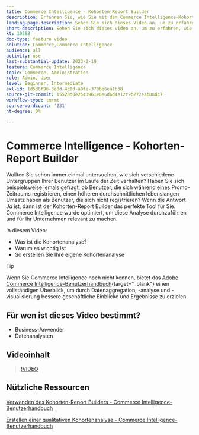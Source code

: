 ```yaml
---
title: Commerce Intelligence - Kohorten-Report Builder
description: Erfahren Sie, wie Sie mit dem Commerce Intelligence-Kohorten-Report Builder optimierte Berichte und Analysen erstellen können, die für Ihr Unternehmen relevant sind.
landing-page-description: Sehen Sie sich dieses Video an, um zu erfahren, wie Sie mit dem Commerce Intelligence-Kohorten-Report Builder optimierte, geschäftsrelevante Berichte und Analysen erstellen können.
short-description: Sehen Sie sich dieses Video an, um zu erfahren, wie Sie mit dem Commerce Intelligence-Kohorten-Report Builder optimierte, geschäftsrelevante Berichte und Analysen erstellen können.
kt: 10288
doc-type: feature video
solution: Commerce,Commerce Intelligence
audience: all
activity: use
last-substantial-update: 2023-2-10
feature: Commerce Intelligence
topic: Commerce, Administration
role: Admin, User
level: Beginner, Intermediate
exl-id: 1d5d6f96-3e0d-4c0d-a8fe-370be6ea1b38
source-git-commit: 15528d0e2543961e6e6d6d4e12c9b272eab88dc7
workflow-type: tm+mt
source-wordcount: '231'
ht-degree: 0%

---
```


# Commerce Intelligence - Kohorten-Report Builder

Wollten Sie schon immer einmal untersuchen, wie sich verschiedene Untergruppen Ihrer Benutzer im Laufe der Zeit verhalten? Haben Sie sich beispielsweise jemals gefragt, ob Benutzer, die sich während eines Promo-Zeitraums registrieren, einen höheren durchschnittlichen lebenslangen Umsatz haben als Benutzer, die sich nicht registrieren? Wenn die Antwort _Ja_ ist, dann ist der Kohorten-Report Builder das perfekte Tool für Sie. Commerce Intelligence wurde optimiert, um diese Analyse durchzuführen und für Ihr Unternehmen relevant zu machen.

In diesem Video:

- Was ist die Kohortenanalyse?
- Warum es wichtig ist
- So erstellen Sie Ihre eigene Kohortenanalyse

>[!TIP]
>
>Wenn Sie Commerce Intelligence noch nicht kennen, bietet das [Adobe Commerce Intelligence-Benutzerhandbuch](https://experienceleague.adobe.com/docs/commerce-business-intelligence/mbi/guide-overview.html?lang=de){target="_blank"} einen vollständigen Überblick, um durch Datenaggregation, -analyse und -visualisierung bessere geschäftliche Einblicke und Ergebnisse zu erzielen.

## Für wen ist dieses Video bestimmt?

- Business-Anwender
- Datenanalysten

## Videoinhalt

>[!VIDEO](https://video.tv.adobe.com/v/3413526?quality=12&learn=on&captions=ger)

## Nützliche Ressourcen

[Verwenden des Kohorten-Report Builders - Commerce Intelligence-Benutzerhandbuch](https://experienceleague.adobe.com/docs/commerce-business-intelligence/mbi/analyze/sql/cohort-rpt-bldr.html?lang=de)

[Erstellen einer qualitativen Kohortenanalyse - Commerce Intelligence-Benutzerhandbuch](https://experienceleague.adobe.com/docs/commerce-business-intelligence/mbi/analyze/sql/create-qual-cohort-analysis.html?lang=de)
